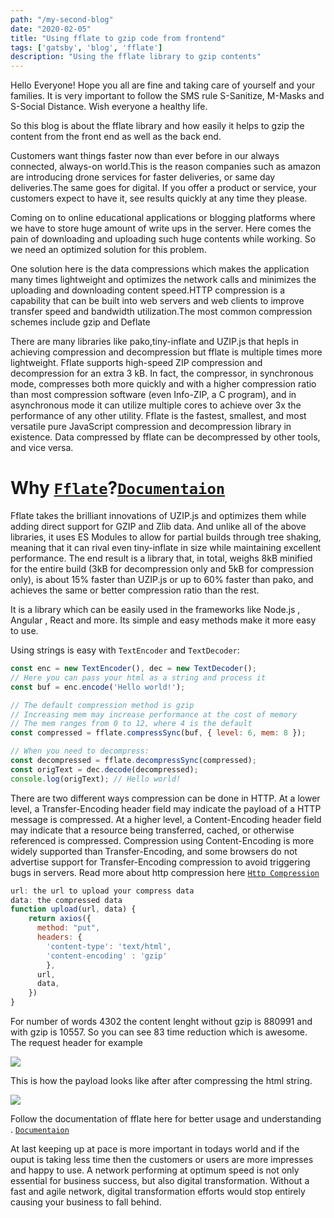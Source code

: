 ```yaml
---
path: "/my-second-blog"
date: "2020-02-05"
title: "Using fflate to gzip code from frontend"
tags: ['gatsby', 'blog', 'fflate']
description: "Using the fflate library to gzip contents"
---
```


Hello Everyone! Hope you all are fine and taking care of yourself and your families. It is very important to follow the SMS rule S-Sanitize, M-Masks and S-Social Distance. Wish everyone a healthy life.

So this blog is about the fflate library and how easily it helps to gzip the content from the front end as well as the back end.

Customers want things faster now than ever before in our always connected, always-on world.This is the reason companies such as amazon are introducing drone services for faster deliveries, or same day deliveries.The same goes for digital.  If you offer a product or service, your customers expect to have it, see results quickly at any time they please.

Coming on to online educational applications or blogging platforms where we have to store huge amount of write ups in the server. Here comes the pain of downloading and uploading such huge contents while working. So we need an optimized solution for this problem. 


One solution here is the data compressions which makes the application many times lightweight and optimizes the network calls and minimizes the uploading and downloading content speed.HTTP compression is a capability that can be built into web servers and web clients to improve transfer speed and bandwidth utilization.The most common compression schemes include gzip and Deflate

There are many libraries like pako,tiny-inflate and UZIP.js that hepls in achieving compression and decompression but fflate is multiple times more lightweight. Fflate supports high-speed ZIP compression and decompression for an extra 3 kB. In fact, the compressor, in synchronous mode, compresses both more quickly and with a higher compression ratio than most compression software (even Info-ZIP, a C program), and in asynchronous mode it can utilize multiple cores to achieve over 3x the performance of any other utility.
Fflate is the fastest, smallest, and most versatile pure JavaScript compression and decompression library in existence. Data compressed by fflate can be decompressed by other tools, and vice versa.

# Why [`Fflate`](https://github.com/101arrowz/fflate)?[`Documentaion`](https://github.com/101arrowz/fflate/blob/master/docs/README.md)
Fflate takes the brilliant innovations of UZIP.js and optimizes them while adding direct support for GZIP and Zlib data. And unlike all of the above libraries, it uses ES Modules to allow for partial builds through tree shaking, meaning that it can rival even tiny-inflate in size while maintaining excellent performance. The end result is a library that, in total, weighs 8kB minified for the entire build (3kB for decompression only and 5kB for compression only), is about 15% faster than UZIP.js or up to 60% faster than pako, and achieves the same or better compression ratio than the rest.

It is a library which can be easily used in the frameworks like Node.js , Angular , React and more. Its simple and easy methods make it more easy to use. 

Using strings is easy with `TextEncoder` and `TextDecoder`:
```js
const enc = new TextEncoder(), dec = new TextDecoder();
// Here you can pass your html as a string and process it
const buf = enc.encode('Hello world!');

// The default compression method is gzip
// Increasing mem may increase performance at the cost of memory
// The mem ranges from 0 to 12, where 4 is the default
const compressed = fflate.compressSync(buf, { level: 6, mem: 8 });

// When you need to decompress:
const decompressed = fflate.decompressSync(compressed);
const origText = dec.decode(decompressed);
console.log(origText); // Hello world!
```


There are two different ways compression can be done in HTTP. At a lower level, a Transfer-Encoding header field may indicate the payload of a HTTP message is compressed. At a higher level, a Content-Encoding header field may indicate that a resource being transferred, cached, or otherwise referenced is compressed. Compression using Content-Encoding is more widely supported than Transfer-Encoding, and some browsers do not advertise support for Transfer-Encoding compression to avoid triggering bugs in servers. Read more about http compression here [`Http Compression`](https://en.wikipedia.org/wiki/HTTP_compression)

```js
url: the url to upload your compress data
data: the compressed data
function upload(url, data) {
    return axios({
      method: "put",
      headers: {
        'content-type': 'text/html',
        'content-encoding' : 'gzip'
        },
      url,
      data,
    })      
}
````
For number of words 4302 the content lenght without gzip is 880991 and with gzip is 10557. So you can see 83 time reduction which is awesome.
The request header for example

![](https://res.cloudinary.com/dspfh3nrl/image/upload/v1601884504/md1.png)

This is how the payload looks like after after compressing the html string.

![](https://res.cloudinary.com/dspfh3nrl/image/upload/v1601884504/payload.png)

Follow the documentation of fflate here for better usage and understanding . [`Documentaion`](https://github.com/101arrowz/fflate/blob/master/docs/README.md)

At last keeping up at pace is more important in todays world and if the ouput is taking less time then the customers or users are more impresses and happy to use.
A network performing at optimum speed is not only essential for business success, but also digital transformation. Without a fast and agile network, digital transformation efforts would stop entirely causing your business to fall behind.


